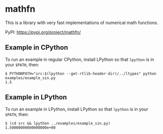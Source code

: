# mathfn

This is a library with very fast implementations of numerical math functions.

PyPI: https://pypi.org/project/mathfn/

## Example in CPython

To run an example in regular CPython, install LPython so that `lpython` is in
your `$PATH`, then:

```console
$ PYTHONPATH="src:$(lpython --get-rtlib-header-dir)/../ltypes" python examples/example_sin.py
1.5
```

## Example in LPython

To run an example in LPython, install LPython so that `lpython` is in
your `$PATH`, then:

```console
$ (cd src && lpython ../examples/example_sin.py)
1.50000000000000000e+00
```
